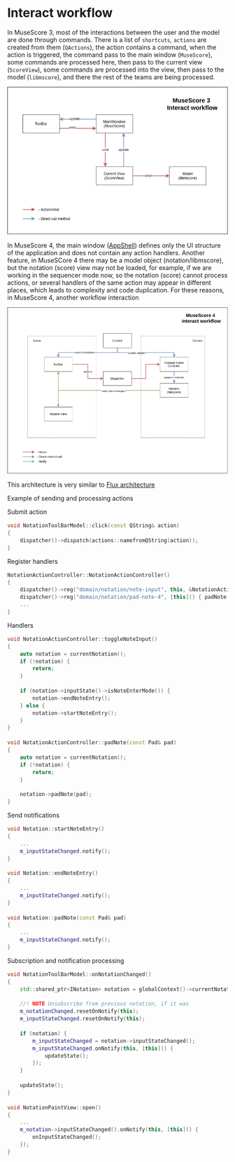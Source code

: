 # Interact workflow

In MuseScore 3, most of the interactions between the user and the model are done through commands.
There is a list of `shortcuts`, `actions` are created from them (`QActions`), the action contains a command, when the action is triggered, the command pass to the main window (`MuseScore`), some commands are processed here, then pass to the current view (`ScoreView`), some commands are processed into the view, then pass to the model (`libmscore`), and there the rest of the teams are being processed.

![mue_interaction_workflow_mu3.png](mue_interaction_workflow_mu3.png)

In MuseScore 4, the main window ([AppShell](AppShell.md)) defines only the UI structure of the application and does not contain any action handlers.
Another feature, in MuseSCore 4 there may be a model object (notation/libmscore), but the notation (score) view may not be loaded, for example, if we are working in the sequencer mode now, so the notation (score) cannot process actions, or several handlers of the same action may appear in different places, which leads to complexity and code duplication.
For these reasons, in MuseScore 4, another workflow interaction

![mue_interaction_workflow_mu4.png](mue_interaction_workflow_mu4.png)

This architecture is very similar to [Flux architecture](https://facebook.github.io/flux/docs/in-depth-overview)

Example of sending and processing actions

Submit action

```cpp
void NotationToolBarModel::click(const QString& action)
{
    dispatcher()->dispatch(actions::namefromQString(action));
}
```

Register handlers

```cpp
NotationActionController::NotationActionController()
{
    dispatcher()->reg("domain/notation/note-input", this, &NotationActionController::toggleNoteInput);
    dispatcher()->reg("domain/notation/pad-note-4", [this]() { padNote(Pad::NOTE4); });
    ...
}

```

Handlers

```cpp
void NotationActionController::toggleNoteInput()
{
    auto notation = currentNotation();
    if (!notation) {
        return;
    }

    if (notation->inputState()->isNoteEnterMode()) {
        notation->endNoteEntry();
    } else {
        notation->startNoteEntry();
    }
}

void NotationActionController::padNote(const Pad& pad)
{
    auto notation = currentNotation();
    if (!notation) {
        return;
    }

    notation->padNote(pad);
}
```

Send notifications

```cpp
void Notation::startNoteEntry()
{
    ...
    m_inputStateChanged.notify();
}

void Notation::endNoteEntry()
{
    ...
    m_inputStateChanged.notify();
}

void Notation::padNote(const Pad& pad)
{
    ...
    m_inputStateChanged.notify();
}
```

Subscription and notification processing

```cpp
void NotationToolBarModel::onNotationChanged()
{
    std::shared_ptr<INotation> notation = globalContext()->currentNotation();

    //! NOTE Unsubscribe from previous notation, if it was
    m_notationChanged.resetOnNotify(this);
    m_inputStateChanged.resetOnNotify(this);

    if (notation) {
        m_inputStateChanged = notation->inputStateChanged();
        m_inputStateChanged.onNotify(this, [this]() {
            updateState();
        });
    }

    updateState();
}

void NotationPaintView::open()
{
    ...
    m_notation->inputStateChanged().onNotify(this, [this]() {
        onInputStateChanged();
    });
}

```
